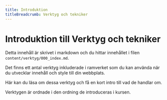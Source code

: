 ```yaml
---
title: Introduktion
titleBreadcrumb: Verktyg och tekniker
---
```

Introduktion till Verktyg och tekniker
=========================

Detta innehåll är skrivet i markdown och du hittar innehållet i filen `content/verktyg/000_index.md`.

Det finns ett antal verktyg inkluderade i ramverket som du kan använda när du utvecklar innehåll och style till din webbplats.

Här kan du läsa om dessa verktyg och få en kort intro till vad de handlar om.

Verktygen är ordnade i den ordning de introduceras i kursen.
